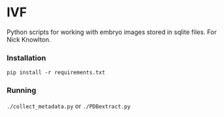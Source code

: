# IVF
Python scripts for working with embryo images stored in sqlite files. For Nick Knowlton.


### Installation

`pip install -r requirements.txt`

### Running

`./collect_metadata.py` or `./PDBextract.py`